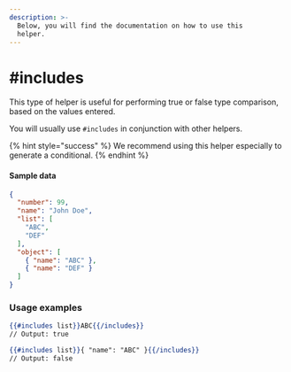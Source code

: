 ```yaml
---
description: >-
  Below, you will find the documentation on how to use this
  helper.
---
```


# #includes

This type of helper is useful for performing true or false type comparison, based on the values entered.

You will usually use `#includes` in conjunction with other helpers.

{% hint style="success" %}
We recommend using this helper especially to generate a conditional.
{% endhint %}

#### Sample data

```json
{
  "number": 99,
  "name": "John Doe",
  "list": [
    "ABC",
    "DEF"
  ],
  "object": [
    { "name": "ABC" },
    { "name": "DEF" }
  ]
}
```

### Usage examples

```handlebars
{{#includes list}}ABC{{/includes}}
// Output: true

{{#includes list}}{ "name": "ABC" }{{/includes}}
// Output: false
```